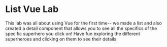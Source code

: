 # List Vue Lab

This lab was all about using Vue for the first time-- we made a list and also created a detail component that allows you to see all the specifics of the specific superhero you click on! Have fun exploring the different superheroes and clicking on them to see their details.


